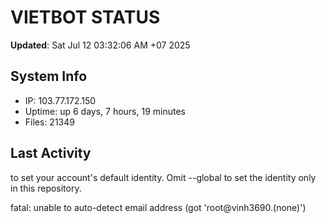 # VIETBOT STATUS
**Updated**: Sat Jul 12 03:32:06 AM +07 2025

## System Info
- IP: 103.77.172.150
- Uptime: up 6 days, 7 hours, 19 minutes
- Files: 21349

## Last Activity

to set your account's default identity.
Omit --global to set the identity only in this repository.

fatal: unable to auto-detect email address (got 'root@vinh3690.(none)')
